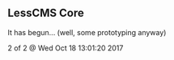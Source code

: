 LessCMS Core
------------

It has begun... (well, some prototyping anyway)

2 of 2 @ Wed Oct 18 13:01:20 2017
